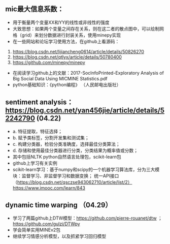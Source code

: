 ## mic最大信息系数：
- 用于衡量两个变量XX和YY的线性或非线性的强度
- 大致思想：如果两个变量之间存在关系，则在这二者的散点图中，可以绘制网格（grid）来划分数据进行封装关系，使用minepy实现
- 在一些网站和论坛学习使用方法，在github上看源码：
1. https://blog.csdn.net/lijiancheng0614/article/details/50826270
2. https://blog.csdn.net/qtlyx/article/details/50780400
3. https://github.com/minepy/minepy
- 在阅读学习github上的文献：2017-SocInfoPrinted-Exploratory Analysis of Big Social Data Using MICMINE Statistics.pdf
- python基础知识：《python编程》 （人民邮电出版社） 




## sentiment analysis：https://blog.csdn.net/yan456jie/article/details/52242790 (04.22)
- a. 特征提取，特征选择； 
- b. 赋予类标签，分割开发集和测试集；
- c. 构建分类器，检验分类准确度，选择最佳分类算法；
- d. 存储和使用最佳分类器进行分类，分类结果为概率值或分数；
- 其中包括NLTK python自然语言处理包，scikit-learn包
- github上学习有关实例
- scikit-learn学习：基于numpy和scipy的一个机器学习算法库，分为三大模块：监督学习、非监督学习和数据变换；  统一API接口（https://blog.csdn.net/qsczse943062710/article/list/2）
https://www.imooc.com/learn/843




## dynamic time warping （04.29）
- 学习了两篇github上DTW模型：https://github.com/pierre-rouanet/dtw ；https://github.com/gulzi/DTWpy
- 学会简单实用MINEv2包
- 继续学习情感分析模型，以及抓紧学习回归模型
